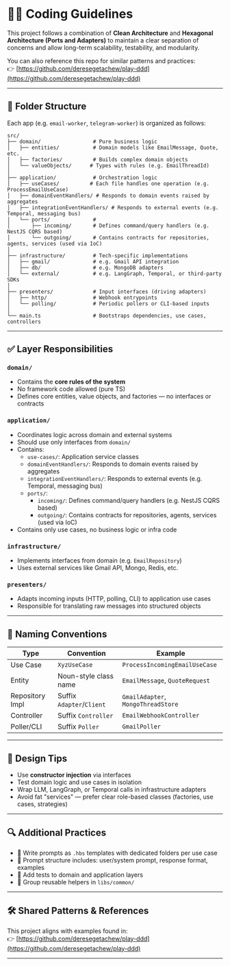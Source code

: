  # 🧑‍💻 Coding Guidelines
 
 This project follows a combination of **Clean Architecture** and **Hexagonal Architecture (Ports and Adapters)** to maintain a clear separation of concerns and allow long-term scalability, testability, and modularity.
 
 You can also reference this repo for similar patterns and practices:  
 👉 [https://github.com/deresegetachew/play-ddd](https://github.com/deresegetachew/play-ddd)
 
 ---
 
 ## 📂 Folder Structure
 
 Each app (e.g. `email-worker`, `telegram-worker`) is organized as follows:
 
 ```
 src/
 ├── domain/                 # Pure business logic
 │   ├── entities/           # Domain models like EmailMessage, Quote, etc.
 │   ├── factories/          # Builds complex domain objects
 │   └── valueObjects/      # Types with rules (e.g. EmailThreadId)
 │
 ├── application/            # Orchestration logic
 │   ├── useCases/          # Each file handles one operation (e.g. ProcessEmailUseCase)
 │   ├── domainEventHandlers/ # Responds to domain events raised by aggregates
 │   ├── integrationEventHandlers/ # Responds to external events (e.g. Temporal, messaging bus)
 │   └── ports/              # 
 │       ├── incoming/       # Defines command/query handlers (e.g. NestJS CQRS based)
 │       └── outgoing/       # Contains contracts for repositories, agents, services (used via IoC)
 │
 ├── infrastructure/         # Tech-specific implementations
 │   ├── gmail/              # e.g. Gmail API integration
 │   ├── db/                 # e.g. MongoDB adapters
 │   └── external/           # e.g. LangGraph, Temporal, or third-party SDKs
 │
 ├── presenters/             # Input interfaces (driving adapters)
 │   ├── http/               # Webhook entrypoints
 │   └── polling/            # Periodic pollers or CLI-based inputs
 │
 └── main.ts                 # Bootstraps dependencies, use cases, controllers
 ```
 
 ---
 
 ## ✅ Layer Responsibilities
 
 ### `domain/`
 - Contains the **core rules of the system**
 - No framework code allowed (pure TS)
 - Defines core entities, value objects, and factories — no interfaces or contracts
 
 ### `application/`
 - Coordinates logic across domain and external systems
 - Should use only interfaces from `domain/`
 - Contains:
   - `use-cases/`: Application service classes
   - `domainEventHandlers/`: Responds to domain events raised by aggregates
   - `integrationEventHandlers/`: Responds to external events (e.g. Temporal, messaging bus)
   - `ports/`:
     - `incoming/`: Defines command/query handlers (e.g. NestJS CQRS based)
     - `outgoing/`: Contains contracts for repositories, agents, services (used via IoC)
 - Contains only use cases, no business logic or infra code
 
 ### `infrastructure/`
 - Implements interfaces from domain (e.g. `EmailRepository`)
 - Uses external services like Gmail API, Mongo, Redis, etc.
 
 ### `presenters/`
 - Adapts incoming inputs (HTTP, polling, CLI) to application use cases
 - Responsible for translating raw messages into structured objects
 
 ---
 
 ## 📏 Naming Conventions
 
 | Type            | Convention               | Example                            |
 |-----------------|--------------------------|------------------------------------|
 | Use Case        | `XyzUseCase`             | `ProcessIncomingEmailUseCase`      |
 | Entity          | Noun-style class name    | `EmailMessage`, `QuoteRequest`     |
 | Repository Impl | Suffix `Adapter`/`Client`| `GmailAdapter`, `MongoThreadStore` |
 | Controller      | Suffix `Controller`      | `EmailWebhookController`           |
 | Poller/CLI      | Suffix `Poller`          | `GmailPoller`                      |
 
 ---
 
 ## 🧰 Design Tips
 
 - Use **constructor injection** via interfaces
 - Test domain logic and use cases in isolation
 - Wrap LLM, LangGraph, or Temporal calls in infrastructure adapters
 - Avoid fat "services" — prefer clear role-based classes (factories, use cases, strategies)
 
 ---
 
 ## 🔍 Additional Practices
 
 - 🧠 Write prompts as `.hbs` templates with dedicated folders per use case
 - 📄 Prompt structure includes: user/system prompt, response format, examples
 - 🧪 Add tests to domain and application layers
 - 🧼 Group reusable helpers in `libs/common/`
 
 ---
 
 ## 🛠️ Shared Patterns & References
 
 This project aligns with examples found in:  
 👉 [https://github.com/deresegetachew/play-ddd](https://github.com/deresegetachew/play-ddd)
 
 ---